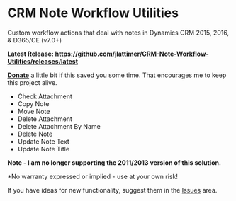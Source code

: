 # CRM Note Workflow Utilities
Custom workflow actions that deal with notes in Dynamics CRM 2015, 2016, & D365/CE (v7.0+)

**Latest Release: https://github.com/jlattimer/CRM-Note-Workflow-Utilities/releases/latest**

**[Donate](https://paypal.me/JLattimer)** a little bit if this saved you some time. That encourages me to keep this project alive.

* Check Attachment
* Copy Note
* Move Note
* Delete Attachment
* Delete Attachment By Name
* Delete Note
* Update Note Text
* Update Note Title

**Note - I am no longer supporting the 2011/2013 version of this solution.**

*No warranty expressed or implied - use at your own risk!

If you have ideas for new functionality, suggest them in the [Issues](https://github.com/jlattimer/CRM-Note-Workflow-Utilities/issues) area.
